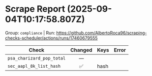 # Scrape Report (2025-09-04T10:17:58.807Z)

Group: `compliance`  |  Run: https://github.com/AlbertoRoca96/scraping-checks-scheduler/actions/runs/17460679555

| Check | Changed | Keys | Error |
|---|:---:|:--|:--|
| `psa_charizard_pop_total` | — |  |  |
| `sec_aapl_8k_list_hash` | ✅ | hash |  |
